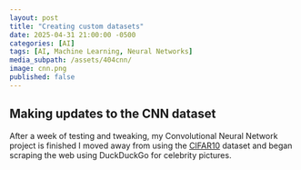 ```yaml
---
layout: post
title: "Creating custom datasets"
date: 2025-04-31 21:00:00 -0500
categories: [AI]
tags: [AI, Machine Learning, Neural Networks]
media_subpath: /assets/404cnn/
image: cnn.png
published: false
---
```



## Making updates to the CNN dataset

After a week of testing and tweaking, my Convolutional Neural Network project is finished
I moved away from using the [CIFAR10](https://www.cs.toronto.edu/~kriz/cifar.html) dataset and began scraping the web using DuckDuckGo for celebrity pictures.

